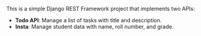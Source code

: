 This is a simple Django REST Framework project that implements two APIs: 
- **Todo API**: Manage a list of tasks with title and description.
- **Insta**: Manage student data with name, roll number, and grade.


